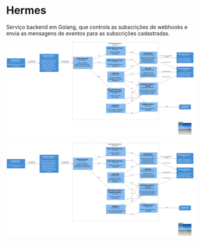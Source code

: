 # Hermes

Serviço backend em Golang, que controla as subscrições de webhooks e envia as mensagens de eventos para as subscrições cadastradas.

![diagram](c3.svg)

![diagram](c3.svg)